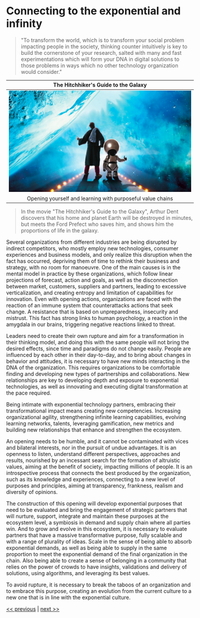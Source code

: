 # Connecting to the exponential and infinity

>"To transform the world, which is to transform your social problem impacting people in the society, thinking counter intuitively is key to build the cornerstone of your research, salted with many and fast experimentations which will form your DNA in digital solutions to those problems in ways which no other technology organization would consider."

| The Hitchhiker's Guide to the Galaxy |
| :---: |
|![](../../images/connecting_to_the_exponential_and_infinity.png)|
|Opening yourself and learning with purposeful value chains|

>In the movie "The Hitchhiker's Guide to the Galaxy", Arthur Dent discovers that his home and planet Earth will be destroyed in minutes, but meets the Ford Prefect who saves him, and shows him the proportions of life in the galaxy.

Several organizations from different industries are being disrupted by indirect competitors, who mostly employ new technologies, consumer experiences and business models, and only realize this disruption when the fact has occurred, depriving them of time to rethink their business and strategy, with no room for manoeuvre. One of the main causes is in the mental model in practice by these organizations, which follow linear projections of forecast, action and goals, as well as the disconnection between market, customers, suppliers and partners, leading to excessive verticalization, and creating entropy and limitation of capabilities for innovation. Even with opening actions, organizations are faced with the reaction of an immune system that counterattacks actions that seek change. A resistance that is based on unpreparedness, insecurity and mistrust. This fact has strong links to human psychology, a reaction in the amygdala in our brains, triggering negative reactions linked to threat.

Leaders need to create their own rupture and aim for a transformation in their thinking model, and doing this with the same people will not bring the desired effects, since time and paradigms do not change easily. People are influenced by each other in their day-to-day, and to bring about changes in behavior and attitudes, it is necessary to have new minds interacting in the DNA of the organization. This requires organizations to be comfortable finding and developing new types of partnerships and collaborations. New relationships are key to developing depth and exposure to exponential technologies, as well as innovating and executing digital transformation at the pace required.

Being intimate with exponential technology partners, embracing their transformational impact means creating new competencies. Increasing organizational agility, strengthening infinite learning capabilities, evolving learning networks, talents, leveraging gamification, new metrics and building new relationships that enhance and strengthen the ecosystem.

An opening needs to be humble, and it cannot be contaminated with vices and bilateral interests, nor in the pursuit of undue advantages. It is an openness to listen, understand different perspectives, approaches and results, nourished by an incessant search for the formation of altruistic values, aiming at the benefit of society, impacting millions of people. It is an introspective process that connects the best produced by the organization, such as its knowledge and experiences, connecting to a new level of purposes and principles, aiming at transparency, frankness, realism and diversity of opinions.

The construction of this opening will develop exponential purposes that need to be evaluated and bring the engagement of strategic partners that will nurture, support, integrate and maintain these purposes at the ecosystem level, a symbiosis in demand and supply chain where all parties win. And to grow and evolve in this ecosystem, it is necessary to evaluate partners that have a massive transformative purpose, fully scalable and with a range of plurality of ideas. Scale in the sense of being able to absorb exponential demands, as well as being able to supply in the same proportion to meet the exponential demand of the final organization in the chain. Also being able to create a sense of belonging in a community that relies on the power of crowds to have insights, validations and delivery of solutions, using algorithms, and leveraging its best values.

To avoid rupture, it is necessary to break the taboos of an organization and to embrace this purpose, creating an evolution from the current culture to a new one that is in line with the exponential culture.

[<< previous](0-foundation_as_a_starting_point.md) | [next >>](2-focusing_on_new_experiences.md)
